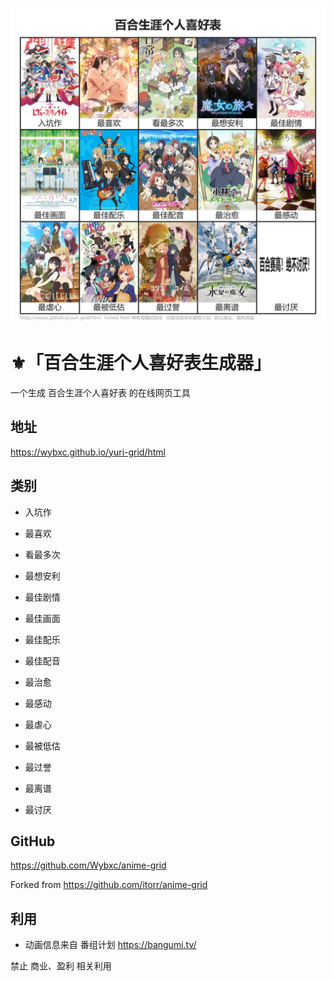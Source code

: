 ![动画生涯个人喜好表](./simple.jpg)

# ⚜️「百合生涯个人喜好表生成器」

一个生成 百合生涯个人喜好表 的在线网页工具

## 地址 

https://wybxc.github.io/yuri-grid/html

## 类别

 - 入坑作
 - 最喜欢
 - 看最多次
 - 最想安利

 - 最佳剧情
 - 最佳画面
 - 最佳配乐
 - 最佳配音

 - 最治愈
 - 最感动
 - 最虐心
 - 最被低估

 - 最过誉
 - 最离谱
 - 最讨厌

## GitHub
https://github.com/Wybxc/anime-grid

Forked from https://github.com/itorr/anime-grid


## 利用
 - 动画信息来自 番组计划 https://bangumi.tv/

禁止 商业、盈利 相关利用
